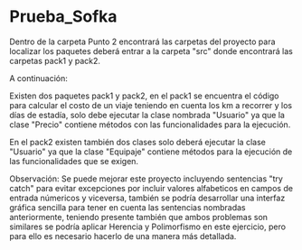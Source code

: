 # Prueba_Sofka

Dentro de la carpeta Punto 2 encontrará las carpetas del proyecto para localizar los paquetes deberá entrar
a la carpeta "src" donde encontrará las carpetas pack1 y pack2.

A continuación:

Existen dos paquetes pack1 y pack2, en el pack1 se encuentra el código para calcular 
el costo de un viaje teniendo en cuenta los km a recorrer y los días de estadía, solo debe ejecutar 
la clase nombrada "Usuario" ya que la clase "Precio" contiene métodos con las funcionalidades para la ejecución.

En el pack2 existen también dos clases solo deberá ejecutar la clase "Usuario" ya que la clase "Equipaje" 
contiene métodos para la ejecución de las funcionalidades que se exigen.

Observación: Se puede mejorar este proyecto incluyendo sentencias "try catch" para evitar excepciones 
por incluir valores alfabeticos en campos de entrada númericos y viceversa, también se podría desarrollar 
una interfaz gráfica sencilla para tener en cuenta las sentencias nombradas anteriormente, teniendo presente 
también que ambos problemas son similares se podría aplicar Herencia y Polimorfismo en este ejercicio, pero para ello 
es necesario hacerlo de una manera más detallada.
